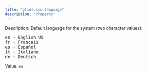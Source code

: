 ```yaml
---
title: "glide.sys.language"
description: "Property"
---
```


Description: Default language for the system (two character values):
<pre>
en - English US
fr - Francais
es - Español
it - Italiano
de - Deutsch
</pre>

Value: `en`
